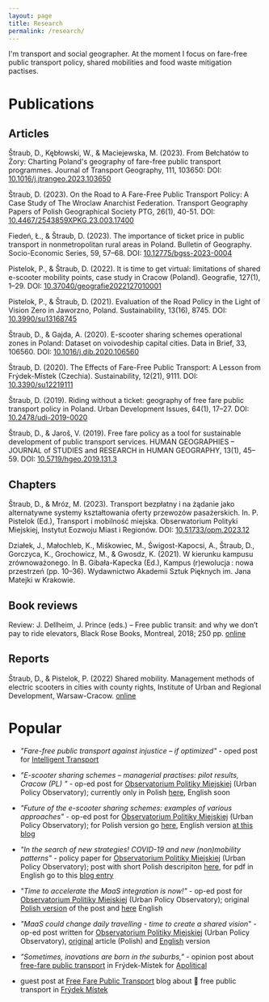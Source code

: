 ```yaml
---
layout: page
title: Research
permalink: /research/
---
```


I'm transport and social geographer. At the moment I focus on fare-free public transport policy, shared mobilities and food waste mitigation pactises.

# Publications
## Articles
Štraub, D., Kębłowski, W., & Maciejewska, M. (2023). From Bełchatów to Żory: Charting Poland's geography of fare-free public transport programmes. Journal of Transport Geography, 111, 103650: DOI: [10.1016/j.jtrangeo.2023.103650](https://doi.org/10.1016/j.jtrangeo.2023.103650)

Štraub, D. (2023). On the Road to A Fare-Free Public Transport Policy: A Case Study of The Wroclaw Anarchist Federation. Transport Geography Papers of Polish Geographical Society PTG, 26(1), 40-51. DOI: [10.4467/2543859XPKG.23.003.17400](https://www.ejournals.eu/PKGKPTG/2023/26(1)/art/23468/)

Fiedeń, Ł., & Štraub, D. (2023). The importance of ticket price in public transport in nonmetropolitan rural areas in Poland. Bulletin of Geography. Socio-Economic Series, 59, 57–68. DOI: [10.12775/bgss-2023-0004](https://doi.org/10.12775/bgss-2023-0004)

Pistelok, P., & Štraub, D. (2022). It is time to get virtual: limitations of shared e-scooter mobility points, case study in Cracow (Poland). Geografie, 127(1), 1–29. DOI: [10.37040/geografie2022127010001](https://doi.org/10.37040/geografie2022127010001)

Pistelok, P., & Štraub, D. (2021). Evaluation of the Road Policy in the Light of Vision Zero in Jaworzno, Poland.
Sustainability, 13(16), 8745. DOI: [10.3990/su13168745](https://doi.org/10.3390/su13168745)

Štraub, D., & Gajda, A. (2020). E-scooter sharing schemes operational zones in Poland: Dataset on voivodeship capital cities. Data in Brief, 33, 106560. DOI: [10.1016/j.dib.2020.106560](https://doi.org/10.1016/j.dib.2020.106560)

Štraub, D. (2020). The Effects of Fare-Free Public Transport: A Lesson from Frýdek-Místek (Czechia). Sustainability, 12(21), 9111. DOI: [10.3390/su12219111](https://doi.org/10.3390/su12219111)

Štraub, D. (2019). Riding without a ticket: geography of free fare public transport policy in Poland. Urban Development Issues, 64(1), 17–27. DOI: [10.2478/udi-2019-0020](https://doi.org/10.2478/udi-2019-0020) 

Štraub, D., & Jaroš, V. (2019). Free fare policy as a tool for sustainable development of public transport services. HUMAN GEOGRAPHIES – JOURNAL of STUDIES and RESEARCH in HUMAN GEOGRAPHY, 13(1), 45–59. DOI: [10.5719/hgeo.2019.131.3](http://dx.doi.org/10.5719/hgeo.2019.131.3)

## Chapters
Štraub, D., & Mróz, M. (2023). Transport bezpłatny i na żądanie jako alternatywne systemy kształtowania oferty przewozów pasażerskich. In. P. Pistelok (Ed.), Transport i mobilność miejska. Obserwatorium Polityki Miejskiej, Instytut Eozwoju Miast i Regionów. DOI: [10.51733/opm.2023.12](https://obserwatorium.miasta.pl/biblioteka/transport-publiczny-i-na-zadanie-jako-alternatywne-systemy-ksztaltowania-oferty-przewozow-pasazerskich/)

Działek, J., Małochleb, K., Miśkowiec, M., Świgost-Kapocsi, A., Štraub, D., Gorczyca, K., Grochowicz, M., & Gwosdz, K. (2021). W kierunku kampusu zrównoważonego. In B. Gibała-Kapecka (Ed.), Kampus (r)ewolucja : nowa przestrzeń (pp. 10–36). Wydawnictwo Akademii Sztuk Pięknych im. Jana Matejki w Krakowie.

## Book reviews
Review: J. Dellheim, J. Prince (eds.) – Free public transit: and why we don’t pay to ride elevators, Black Rose Books, Montreal, 2018; 250 pp. [online](https://www.ejournals.eu/PKGKPTG/2021/24(1)/art/20596/)

## Reports
Štraub, D., & Pistelok, P. (2022) Shared mobility. Management methods of electric scooters in cities with county rights,
Institute of Urban and Regional Development, Warsaw-Cracow. [online](https://obserwatorium.miasta.pl/mobilnosc-wspoldzielona/)

# Popular
* _"Fare-free public transport against injustice – if optimized"_ - oped post for [Intelligent Transport](https://www.intelligenttransport.com/transport-articles/126057/fare-free-public-transport-against-injustice-if-optimised/) 

* _"E-scooter sharing schemes – managerial practises: pilot results, Cracow (PL) "_ - op-ed post for [Observatorium Politiky Miejskiej](http://obserwatorium.miasta.pl/) (Urban Policy Observatory); currently only in Polish [here](http://obserwatorium.miasta.pl/praktyki-zarzadzania-segmentem-uto-w-polskich-miastach-wnioski-z-pilotazu/), English soon

* _"Future of the e-scooter sharing schemes: examples of various approaches"_ - op-ed post for [Observatorium Politiky Miejskiej](http://obserwatorium.miasta.pl/) (Urban Policy Observatory); for Polish version go [here](http://obserwatorium.miasta.pl/przyszlosc-branzy-e-hulajnog-a-dzialania-miast/), English version [at this blog](http://straubd.me/blog/2020/10/mobility/future-of-the-escooter)

* _"In the search of new strategies! COVID-19 and new (non)mobility patterns"_ - policy paper for [Observatorium Politiky Miejskiej](http://obserwatorium.miasta.pl/) (Urban Policy Observatory); post with short Polish descripiton [here](http://obserwatorium.miasta.pl/covid-19-i-nowe-kierunki-niemobilnosci-raport/?fbclid=IwAR3OhpFHzXqa3SMQApxX4kJxM5u_xVZLK4BBApFhYeNmsgNlBaoGqRyEw7c), for pdf in English go to this [blog entry](http://straubd.me/blog/2020/05/mobility/covid19-and-non-mobility-strategies)

* _"Time to accelerate the MaaS integration is now!"_ - op-ed post for [Observatorium Politiky Miejskiej](http://obserwatorium.miasta.pl/) (Urban Policy Observatory); original [Polish version](http://obserwatorium.miasta.pl/maasa-forma-czas-na-zdecydowane-dzialania/?fbclid=IwAR3qKlRuUPxWr_EZBQfGY8mYb78gGLpXhxinyRkcOSei3gOHsoii4eBgh_4) of the post and [here](http://straubd.me/blog/2020/04/mobility/time-to-accelerate-maas-interation-is-now) English

* _"MaaS could change daily travelling - time to create a shared vision_" - op-ed post written for [Observatorium Politiky Miejskiej](http://obserwatorium.miasta.pl/) (Urban Policy Observatory), [original](http://obserwatorium.miasta.pl/wiele-srodkow-transportu-jeden-system-czym-jest-mobility-as-a-service/) article (Polish) and [English](http://straubd.me/blog/2020/01/mobility/MaaS-could-change-daily-travelling-time-to-create-a-shared-vision) version 

* _"Sometimes, inovations are born in the suburbs,"_ - opinion post about [free-fare public transport](https://apolitical.co/solution_article/how-a-sleepy-czech-town-became-a-public-transport-pioneer/) in Frýdek-Místek for [Apolitical](https://apolitical.co/home) 

* guest post at [Free Fare Public Transport](https://freepublictransport.info) blog about &#128652; free public transport in [Frýdek Místek](https://freepublictransport.info/2019/03/12/free-fare-public-transport-policy-study-case-frydek-mistek/)

[def]: https://doi.org/10.12775/bgss-2023-0004